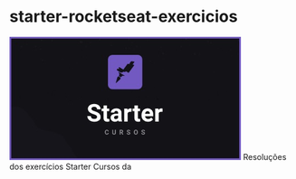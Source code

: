 # starter-rocketseat-exercicios
<img src="/docs/screenshot_starter.jpg" />
Resoluções dos exercícios Starter Cursos da <a href="https://rocketseat.com.br>Rocketseat</a>
